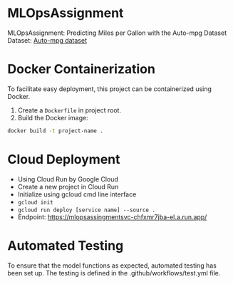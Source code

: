 # MLOpsAssignment
MLOpsAssignment: Predicting Miles per Gallon with the Auto-mpg Dataset
Dataset: [Auto-mpg dataset](https://www.kaggle.com/datasets/uciml/autompg-dataset/data)

# Docker Containerization
To facilitate easy deployment, this project can be containerized using Docker.

1. Create a `Dockerfile` in project root.
2. Build the Docker image:
```bash
docker build -t project-name .
```
# Cloud Deployment
- Using Cloud Run by Google Cloud
- Create a new project in Cloud Run
- Initialize using gcloud cmd line interface
 - ```gcloud init```
 - ```gcloud run deploy [service name] --source .```
- Endpoint: https://mlopsassingmentsvc-chfxmr7jba-el.a.run.app/
# Automated Testing
To ensure that the model functions as expected, automated testing has been set up. 
The testing is defined in the .github/workflows/test.yml file.